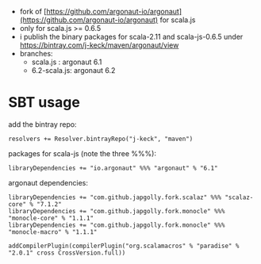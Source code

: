 
  * fork of [https://github.com/argonaut-io/argonaut](https://github.com/argonaut-io/argonaut) for scala.js
  * only for scala.js >= 0.6.5 
  * i publish the binary packages for scala-2.11 and scala-js-0.6.5 under https://bintray.com/j-keck/maven/argonaut/view
  * branches:
    - scala.js    : argonaut 6.1
    - 6.2-scala.js: argonaut 6.2

# SBT usage

add the bintray repo: 

    resolvers += Resolver.bintrayRepo("j-keck", "maven")

packages for scala-js (note the three %%%):

    libraryDependencies += "io.argonaut" %%% "argonaut" % "6.1"


argonaut dependencies:

    libraryDependencies += "com.github.japgolly.fork.scalaz" %%% "scalaz-core" % "7.1.2"
    libraryDependencies += "com.github.japgolly.fork.monocle" %%% "monocle-core" % "1.1.1"
    libraryDependencies += "com.github.japgolly.fork.monocle" %%% "monocle-macro" % "1.1.1"

    addCompilerPlugin(compilerPlugin("org.scalamacros" % "paradise" % "2.0.1" cross CrossVersion.full))
